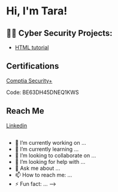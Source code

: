 <h1>Hi, I'm Tara!

<h2>👨‍💻 Cyber Security Projects:</h2>

-  <a href="default.asp">HTML tutorial</a> 


<h2>Certifications</h2>


<a href="http://verify.CompTIA.org">Comptia Security+</a>

Code: BE63DH45DNEQ1KWS

<h2>Reach Me</h2>
 <a href="https://www.linkedin.com/in/tara-betteridge/">Linkedin</a> 

<h2> </h2>

- 🔭 I’m currently working on ...
- 🌱 I’m currently learning ...
- 👯 I’m looking to collaborate on ...
- 🤔 I’m looking for help with ...
- 💬 Ask me about ...
- 📫 How to reach me: ...
- ⚡ Fun fact: ...
-->
